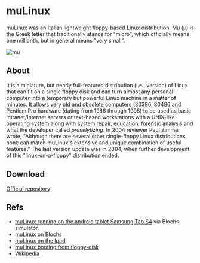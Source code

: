 # muLinux
muLinux was an Italian  lightweight floppy-based Linux distribution. Mu (&mu;) is the Greek letter that traditionally stands for "micro", which officially means one millionth, but in general means 
"very small". 

![mu](http://micheleandreoli.org/public/Software/mulinux/mu/img/mulinux3.gif) <br>
## About

It is a miniature, but nearly full-featured distribution (i.e., version) of Linux that can fit on a single floppy disk and can turn almost any personal computer into a temporary but powerful Linux machine in a matter of minutes. It allows very old and obsolete computers (80386, 80486 and Pentium Pro hardware (dating from 1986 through 1998) to be used as basic intranet/Internet servers or text-based workstations with a UNIX-like operating system along with system repair, education, forensic analysis and what the developer called *proselytizing*. In 2004 reviewer Paul Zimmer wrote, "Although there are several other single-floppy Linux distributions, none can match muLinux's extensive and unique combination of useful features." The last version update was in 2004, when further development of this "linux-on-a-floppy" distribution ended.

## Download
[Official repository](http://micheleandreoli.org/public/Software/mulinux/mu/iso/)

## Refs
- [muLinux running on the android tablet Samsung Tab S4](https://youtu.be/aqAjbU97La0) via Blochs simulator.
- [muLinux on Blochs](https://youtu.be/1PDdkr9kT2k)
- [muLinux on the Ipad ](https://youtu.be/z0De7r21pBU)
- [muLinux booting from floppy-disk](https://youtu.be/pSw6q-g_3Xs)
- [Wikipedia](https://en.wikipedia.org/wiki/MuLinux)
